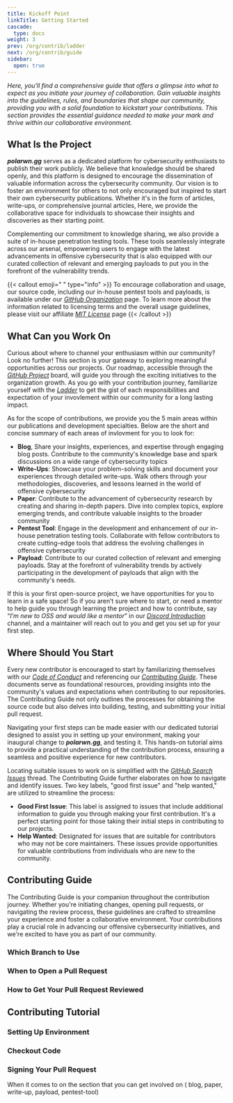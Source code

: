 ```yaml
---
title: Kickoff Point
linkTitle: Getting Started
cascade:
  type: docs
weight: 3
prev: /org/contrib/ladder
next: /org/contrib/guide
sidebar:
  open: true
---
```


*Here, you'll find a comprehensive guide that offers a glimpse into what to expect as you initiate your journey of collaboration. Gain valuable insights into the guidelines, rules, and boundaries that shape our community, providing you with a solid foundation to kickstart your contributions. This section provides the essential guidance needed to make your mark and thrive within our collaborative environment.* 
<!--more-->

## What Is the Project
***polarwn.gg*** serves as a dedicated platform for cybersecurity enthusiasts to publish their work publicly. We believe that knowledge should be shared openly, and this platform is designed to encourage the dissemination of valuable information across the cybersecurity community. Our vision is to foster an environment for others to not only encouraged but inspired to start their own cybersecurity publications. Whether it's in the form of articles, write-ups, or comprehensive journal articles, Here, we provide the collaborative space for individuals to showcase their insights and discoveries as their starting point.

Complementing our commitment to knowledge sharing, we also provide a suite of in-house penetration testing tools. These tools seamlessly integrate across our arsenal, empowering users to engage with the latest advancements in offensive cybersecurity that is also equipped with our curated collection of relevant and emerging payloads to put you in the forefront of the vulnerability trends.

{{< callout emoji=" " type="info" >}}
  To encourage collaboration and usage, our source code, including our in-house pentest tools and payloads, is available under our [*GitHub Organization*](https://github.com/polarpwn/) page. To learn more about the information related to licensing terms and the overall usage guidelines, please visit our affiliate [*MIT License*](https://mit-license.org/) page
{{< /callout >}}

## What Can you Work On
Curious about where to channel your enthusiasm within our community? Look no further! This section is your gateway to exploring meaningful opportunities across our projects. Our roadmap, accessible through the [*GitHub Project*]() board, will guide you through the exciting initiatives to the organization growth. As you go with your contribution journey, familiarize yourself with the [*Ladder*](/org/contrib/ladder/) to get the gist of each responsibilities and expectation of your invovlement within our community for a long lasting impact. 

As for the scope of contributions, we provide you the 5 main areas within our publications and development specialties. Below are the short and concise summary of each areas of invlovment for you to look for:

- **Blog**, Share your insights, experiences, and expertise through engaging blog posts. Contribute to the community's knowledge base and spark discussions on a wide range of cybersecurity topics
- **Write-Ups**: Showcase your problem-solving skills and document your experiences through detailed write-ups. Walk others through your methodologies, discoveries, and lessons learned in the world of offensive cybersecurity
- **Paper**: Contribute to the advancement of cybersecurity research by creating and sharing in-depth papers. Dive into complex topics, explore emerging trends, and contribute valuable insights to the broader community
- **Pentest Tool**: Engage in the development and enhancement of our in-house penetration testing tools. Collaborate with fellow contributors to create cutting-edge tools that address the evolving challenges in offensive cybersecurity
- **Payload**: Contribute to our curated collection of relevant and emerging payloads. Stay at the forefront of vulnerability trends by actively participating in the development of payloads that align with the community's needs.

If this is your first open-source project, we have opportunities for you to learn in a safe space! So if you aren’t sure where to start, or need a mentor to help guide you through learning the project and how to contribute, say “*I’m new to OSS and would like a mentor*” in our [*Discord Introduction*]() channel, and a maintainer will reach out to you and get you set up for your first step.

## Where Should You Start
Every new contributor is encouraged to start by familiarizing themselves with our [*Code of Conduct*](/org/coc/) and referencing our [*Contributing Guide*](/org/contrib/guide/). These documents serve as foundational resources, providing insights into the community's values and expectations when contributing to our repositories. The Contributing Guide not only outlines the processes for obtaining the source code but also delves into building, testing, and submitting your initial pull request.

Navigating your first steps can be made easier with our dedicated tutorial designed to assist you in setting up your environment, making your inaugural change to ***polarwn.gg***, and testing it. This hands-on tutorial aims to provide a practical understanding of the contribution process, ensuring a seamless and positive experience for new contributors.

Locating suitable issues to work on is simplified with the [*GitHub Search Issues*](https://github.com/polarpwn/polarpwn.gg/issues/) thread. The Contributing Guide further elaborates on how to navigate and identify issues. Two key labels, "good first issue" and "help wanted," are utilized to streamline the process:
- **Good First Issue**: This label is assigned to issues that include additional information to guide you through making your first contribution. It's a perfect starting point for those taking their initial steps in contributing to our projects.
- **Help Wanted**: Designated for issues that are suitable for contributors who may not be core maintainers. These issues provide opportunities for valuable contributions from individuals who are new to the community.

## Contributing Guide
The Contributing Guide is your companion throughout the contribution journey. Whether you're initiating changes, opening pull requests, or navigating the review process, these guidelines are crafted to streamline your experience and foster a collaborative environment. Your contributions play a crucial role in advancing our offensive cybersecurity initiatives, and we're excited to have you as part of our community.

### Which Branch to Use
### When to Open a Pull Request
### How to Get Your Pull Request Reviewed
## Contributing Tutorial
### Setting Up Environment
### Checkout Code
### Signing Your Pull Request

When it comes to on the section that you can get involved on ( blog, paper, write-up, payload, pentest-tool)
